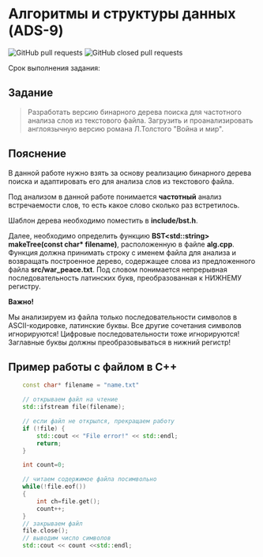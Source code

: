 # Алгоритмы и структуры данных (ADS-9)

![GitHub pull requests](https://img.shields.io/github/issues-pr/NNTU-CS/ADS-9)
![GitHub closed pull requests](https://img.shields.io/github/issues-pr-closed/NNTU-CS/ADS-9)

Срок выполнения задания:

<!-- **до 4 июня** 

![Relative date](https://img.shields.io/date/1685912400) -->

## Задание

> Разработать версию бинарного дерева поиска для частотного анализа слов из текстового файла. Загрузить и проанализировать англоязычную версию романа Л.Толстого "Война и мир".

## Пояснение

В данной работе нужно взять за основу реализацию бинарного дерева поиска и адаптировать его для анализа слов из текстового файла. 

Под анализом в данной работе понимается **частотный** анализ встречаемости слов, то есть какое слово сколько раз встретилось.

Шаблон дерева необходимо поместить в **include/bst.h**.

Далее, необходимо определить функцию __BST\<std::string\> makeTree(const char* filename)__, расположенную в файле **alg.cpp**. Функция должна принимать строку с именем файла для анализа и возвращать построенное дерево, содержащее слова из предложенного файла **src/war_peace.txt**. Под словом понимается непрерывная последовательность латинских букв, преобразованная к НИЖНЕМУ регистру.

**Важно!**

Мы анализируем из файла только последовательности символов в ASCII-кодировке, латинские буквы. Все другие сочетания символов игнорируются! Цифровые последовательности тоже игнорируются! Заглавные буквы должны преобразовываться в нижний регистр! 

## Пример работы с файлом в С++

```cpp
    const char* filename = "name.txt"

    // открываем файл на чтение
    std::ifstream file(filename);

    // если файл не открылся, прекращаем работу
    if (!file) {
        std::cout << "File error!" << std::endl;
        return;
    }

    int count=0;

    // читаем содержимое файла посимвольно
    while(!file.eof())
    {
        int ch=file.get();
        count++;
    }
    // закрываем файл
    file.close();
    // выводим число символов
    std::cout << count <<std::endl;
```
